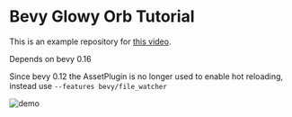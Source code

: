 # Bevy Glowy Orb Tutorial  

This is an example repository for [this video](https://www.youtube.com/watch?v=O6A_nVmpvhc).

Depends on bevy 0.16

Since bevy 0.12 the AssetPlugin is no longer used to enable hot reloading, instead use `--features bevy/file_watcher`

![demo](demo.jpg)
